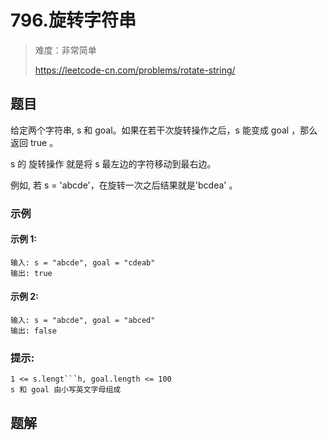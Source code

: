 # 796.旋转字符串

> 难度：非常简单
>
> https://leetcode-cn.com/problems/rotate-string/

## 题目

给定两个字符串, s 和 goal。如果在若干次旋转操作之后，s 能变成 goal ，那么返回 true 。

s 的 旋转操作 就是将 s 最左边的字符移动到最右边。 

例如, 若 s = 'abcde'，在旋转一次之后结果就是'bcdea' 。

### 示例 

#### 示例 1:

```
输入: s = "abcde", goal = "cdeab"
输出: true
```

#### 示例 2:

```
输入: s = "abcde", goal = "abced"
输出: false
```

### 提示:

```
1 <= s.lengt```h, goal.length <= 100
s 和 goal 由小写英文字母组成
```

## 题解

```typescript

```
